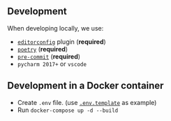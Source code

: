 ## Development

When developing locally, we use:

- [`editorconfig`](http://editorconfig.org/) plugin (**required**)
- [`poetry`](https://github.com/python-poetry/poetry) (**required**)
- [`pre-commit`](https://pre-commit.com/) (**required**)
- `pycharm 2017+` or `vscode`

## Development in a Docker container

- Create `.env` file. (use [`.env.template`](https://gitlab.proninteam.ru/fastapi/fastapi-application/-/blob/development/environment/.env.template) as example)
- Run `docker-compose up -d --build`
